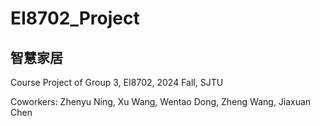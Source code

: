 # EI8702_Project
## 智慧家居
Course Project of Group 3, EI8702, 2024 Fall, SJTU

Coworkers: Zhenyu Ning, Xu Wang, Wentao Dong, Zheng Wang, Jiaxuan Chen

